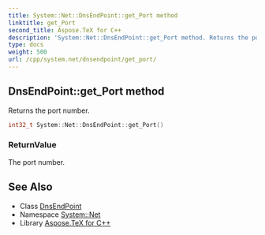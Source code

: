```yaml
---
title: System::Net::DnsEndPoint::get_Port method
linktitle: get_Port
second_title: Aspose.TeX for C++
description: 'System::Net::DnsEndPoint::get_Port method. Returns the port number in C++.'
type: docs
weight: 500
url: /cpp/system.net/dnsendpoint/get_port/
---
```

## DnsEndPoint::get_Port method


Returns the port number.

```cpp
int32_t System::Net::DnsEndPoint::get_Port()
```


### ReturnValue

The port number.

## See Also

* Class [DnsEndPoint](../)
* Namespace [System::Net](../../)
* Library [Aspose.TeX for C++](../../../)
